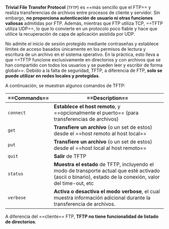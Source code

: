 **Trivial File Transfer Protocol** (`TFTP`) es ==más sencillo que el FTP== y realiza transferencias de archivos entre procesos de cliente y servidor. Sin embargo, **no proporciona autenticación de usuario ni otras funciones valiosas** admitidas por FTP. Además, mientras que FTP utiliza TCP, ==TFTP utiliza UDP==, lo que lo convierte en un protocolo poco fiable y hace que utilice la recuperación de capa de aplicación asistida por UDP.

No admite el inicio de sesión protegido mediante contraseñas y establece límites de acceso basados ​​únicamente en los permisos de lectura y escritura de un archivo en el sistema operativo. En la práctica, esto lleva a que ==TFTP funcione exclusivamente en directorios y con archivos que se han compartido con todos los usuarios y se pueden leer y escribir de forma global==. Debido a la falta de seguridad, TFTP, a diferencia de FTP, **solo se puede utilizar en redes locales y protegidas**.

A continuación, se muestran algunos comandos de TFTP:

| ==Commands== | ==Description==                                                                                                                                            |
| ------------ | ---------------------------------------------------------------------------------------------------------------------------------------------------------- |
| `connect`    | **Establece el host remoto**, y ==opcionalmente el puerto== (para transferencias de archivos)                                                              |
| `get`        | **Transfiere un archivo** (o un set de estos) desde el ==host remoto al host local==                                                                       |
| `put`        | **Transfiere un archivo** (o un set de estos) desde el ==host local al host remoto==                                                                       |
| `quit`       | **Salir** de TFTP                                                                                                                                          |
| `status`     | **Muestra el estado** de TFTP, incluyendo el modo de transporte actual que esté activado (ascii o binario), estado de la conexión, valor del time-out, etc |
| `verbose`    | **Activa o desactiva el modo verbose**, el cual muestra información adicional durante la transferencia de archivos.                                        |
A diferencia del ==cliente== FTP, **TFTP no tiene funcionalidad de listado de directorios**.